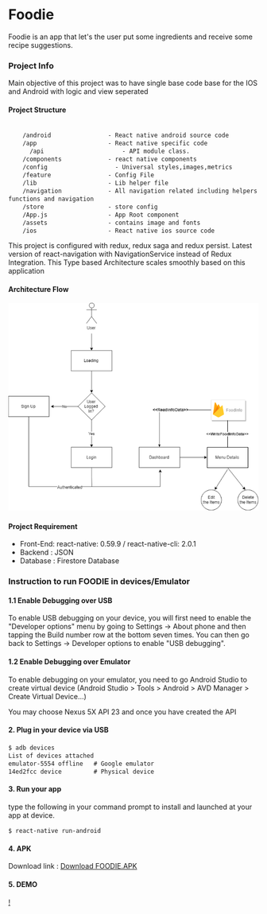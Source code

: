 # Foodie

Foodie is an app that let's the user put some ingredients and receive some recipe suggestions.

### Project Info

Main objective of this project was to have single base code base for the IOS and Android with logic and view seperated

#### Project Structure
```

    /android                - React native android source code
    /app                    - React native specific code
	  /api		                - API module class.
    /components             - react native components
    /config		              - Universal styles,images,metrics
    /feature                - Config File
    /lib                    - Lib helper file   
    /navigation             - All navigation related including helpers functions and navigation
    /store                  - store config
    /App.js                 - App Root component    
    /assets                 - contains image and fonts
    /ios                    - React native ios source code

```

This project is configured with redux, redux saga and redux persist. Latest version of react-navigation with NavigationService instead of Redux Integration. This Type based Architecture scales smoothly based on this application




#### Architecture Flow
<img src="./assets/Foodie.png"  />


#### Project Requirement
* Front-End: react-native: 0.59.9 / react-native-cli: 2.0.1
* Backend : JSON
* Database : Firestore Database



### Instruction to run FOODIE in devices/Emulator

#### 1.1 Enable Debugging over USB
To enable USB debugging on your device, you will first need to enable the "Developer options" menu by going to Settings → About phone and then tapping the Build number row at the bottom seven times. You can then go back to Settings → Developer options to enable "USB debugging".

#### 1.2 Enable Debugging over Emulator
To enable debugging on your emulator, you need to go Android Studio to create virtual device
(Android Studio > Tools > Android > AVD Manager > Create Virtual Device…)

You may choose Nexus 5X API 23 and once you have created the API

#### 2. Plug in your device via USB

```
$ adb devices
List of devices attached
emulator-5554 offline   # Google emulator
14ed2fcc device         # Physical device
```

#### 3. Run your app
type the following in your command prompt to install and launched at your app at device.

```
$ react-native run-android
```

#### 4. APK 
Download link : <a href="https://rink.hockeyapp.net/apps/a31ed87e0e164272a6a973bdd32494c4/app_versions/1" download>Download FOODIE.APK</a>


#### 5. DEMO 
[!](https://vimeo.com/user99850858/review/342896814/c625c3dd41)